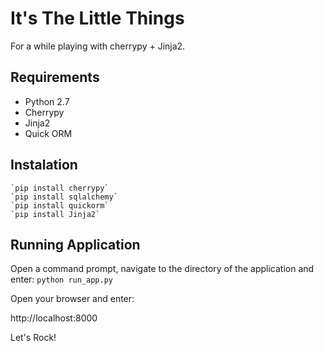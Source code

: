 It's The Little Things
===================

For a while playing with cherrypy + Jinja2.

Requirements
-----------

 - Python 2.7
 - Cherrypy
 - Jinja2
 - Quick ORM


Instalation
----------

    `pip install cherrypy`
    `pip install sqlalchemy`
    `pip install quickorm`
    `pip install Jinja2`


Running Application
-----------------

Open a command prompt, navigate to the directory of the application and enter:
    `python run_app.py`

Open your browser and enter:

  http://localhost:8000



Let's Rock!
